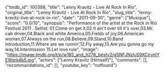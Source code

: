 {"tmdb_id": 100398, "title": "Lenny Kravitz - Live At Rock In Rio", "original_title": "Lenny Kravitz - Live At Rock In Rio", "slug_title": "lenny-kravitz-live-at-rock-in-rio", "date": "2011-09-30", "genre": ["Musique"], "score": "0.0/10", "synopsis": "Performance of the artist at the Rock in Rio Festival 2011 . Setlist: 01.Come on get it,02.It ain't over till it's over,03.Mr. cab driver,04.Black and white America,05.Fields of joy,06.American woman,07.Always on the run,08.Believe,09.Stand,10.Band Introduction,11.Where are we runnin',12.Fly away,13.Are you gonna go my way,14.Intermission 15.Let love rule", "image": "https://image.tmdb.org/t/p/w185_and_h278_bestv2/gSNFJNzluS9XCjrvnlYEWqrk4b5.jpg", "actors": ["Lenny Kravitz (Himself)"], "comments": [], "recommandations_id": [], "youtube_key": "notfound"}
